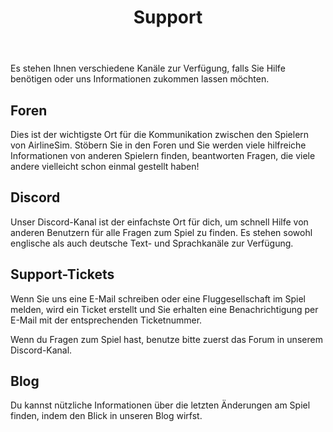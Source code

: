 ﻿---
title: "Support"
weight: 50
pre: "<b>2.5 </b>"
---

Es stehen Ihnen verschiedene Kanäle zur Verfügung, falls Sie Hilfe benötigen oder uns Informationen zukommen lassen möchten.



## Foren
Dies ist der wichtigste Ort für die Kommunikation zwischen den Spielern von AirlineSim. Stöbern Sie in den Foren und Sie werden viele hilfreiche Informationen von anderen Spielern finden, beantworten Fragen, die viele andere vielleicht schon einmal gestellt haben!




## Discord
Unser Discord-Kanal ist der einfachste Ort für dich, um schnell Hilfe von anderen Benutzern für alle Fragen zum Spiel zu finden.
Es stehen sowohl englische als auch deutsche Text- und Sprachkanäle zur Verfügung.




## Support-Tickets

Wenn Sie uns eine E-Mail schreiben oder eine Fluggesellschaft im Spiel melden, wird ein Ticket erstellt und Sie erhalten eine Benachrichtigung per E-Mail mit der entsprechenden Ticketnummer.

Wenn du Fragen zum Spiel hast, benutze bitte zuerst das Forum in unserem Discord-Kanal.




## Blog

Du kannst nützliche Informationen über die letzten Änderungen am Spiel finden, indem den Blick in unseren Blog wirfst.
